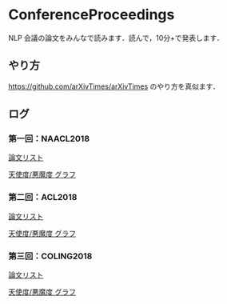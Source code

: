 # ConferenceProceedings
NLP 会議の論文をみんなで読みます．読んで，10分+で発表します．

## やり方
https://github.com/arXivTimes/arXivTimes のやり方を真似ます．

## ログ
### 第一回：NAACL2018 
 [論文リスト](https://github.com/OnizukaLab/ConferenceProceedings/blob/master/NAACL2018log.md)
 
 [天使度/悪魔度 グラフ](http://linoit.com/groups/GPOlabNLPer/canvases/NAACL2018)

### 第二回：ACL2018 
 [論文リスト](https://github.com/OnizukaLab/ConferenceProceedings/blob/master/ACL2018log.md)
 
 [天使度/悪魔度 グラフ](http://linoit.com/groups/GPOlabNLPer/canvases/ACL_2018)

### 第三回：COLING2018 
 [論文リスト](https://github.com/OnizukaLab/ConferenceProceedings/blob/master/COLING2018log.md)
 
 [天使度/悪魔度 グラフ](http://linoit.com/groups/GPOlabNLPer/canvases/COLING2018)
